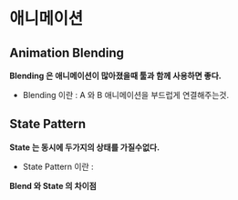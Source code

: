 # 애니메이션

## Animation Blending
 **Blending 은 애니메이션이 많아졌을때 툴과 함께 사용하면 좋다.**
- Blending 이란 : A 와 B 애니메이션을 부드럽게 연결해주는것.

## State Pattern
**State 는 동시에 두가지의 상태를 가질수없다.**
- State Pattern 이란 : 

**Blend 와 State 의 차이점**

